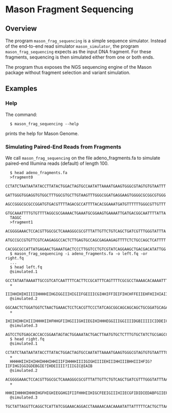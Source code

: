 # Mason Fragment Sequencing
## Overview

The program `mason_frag_sequencing` is a simple sequence simulator.  Instead of the
end-to-end read simulator `mason_simulator`, the program
`mason_frag_sequencing` expects as the input DNA fragment.  For these
fragments, sequencing is then simulated either from one or both ends.

The program thus exposes the NGS sequencing engine of the Mason package
without fragment selection and variant simulation.

## Examples
### Help
The command:
```
  $ mason_frag_sequencing --help
```
prints the help for Mason Genome.

### Simulating Paired-End Reads from Fragments

We call `mason_frag_sequencing` on the file adeno_fragments.fa to simulate
paired-end Illumina reads (default) of length 100.
```
  $ head adeno_fragments.fa
  >fragment0
  CCTATCTAATAATATACCTTATACTGGACTAGTGCCAATATTAAAATGAAGTGGGCGTAGTGTGTAATTT
  GATTGGGTGGAGGTGTGGCTTTGGCGTGCTTGTAAGTTTGGGCGGATGAGGAAGTGGGGCGCGGCGTGGG
  AGCCGGGCGCGCCGGATGTGACGTTTTAGACGCCATTTTACACGGAAATGATGTTTTTTGGGCGTTGTTT
  GTGCAAATTTTGTGTTTTAGGCGCGAAAACTGAAATGCGGAAGTGAAAATTGATGACGGCAATTTTATTA
  TAGGC
  >fragment1
  ACGGGGAAACTCCACGTTGGCGCTCAAAGGGCGCGTTTATTGTTCTGTCAGCTGATCGTTTGGGTATTTA
  ATGCCGCCGTGTTCGTCAAGAGGCCACTCTTGAGTGCCAGCGAGAAGAGTTTTCTCTGCCAGCTCATTTT
  CACGGCGCCATTATGAGAACTGAAATGACTCCCTTGGTCCTGTCGTATCAGGAAGCTGACGACATATTGG
  $ mason_frag_sequencing -i adeno_fragments.fa -o left.fq -or right.fq
  ...
  $ head left.fq 
  @simulated.1
  GCCTATAATAAAATTGCCGTCATCAATTTTCACTTCCGCATTTCAGTTTTCGCGCCTAAAACACAAAATTTGCACAAACAACGCCCAAAAAACATCATTT
  +
  IIIHHIHIHIIIIIHHHHIIHGIGGIIIHIGIIFGEIIICGIHHIFFIEIFIHCHFFEIIEHFHIIHIAIIDDIGIHIIIHIIHFIIDBFHDHIIIAIDI
  @simulated.2
  GGCAACTCTGGATGGTCTAACTGAAACTCCTCACGTTCCCTATCAGCGGCAGCAGCAGCTGCGGATGCAGAAACATGCGCCATTCCGTTCTCGTCTTGCT
  +
  IHIIHIHHIHIIIHHHHIIHFHHGFIIHGIIIGHIIEGIHIHHHEGGIIIGGIIIIDGBIIIIICIDDEICGIFII=IIEHFDDHIIIIIII;DAGEBI?
  @simulated.3
  AGTCCTGTGAGCACCACCGGAATAGTACTGGAAATACTGACTTAATGTGCTCTTTGTGCTATCTGCGAGCCTACAACATGTTCATTTACAGTAAGTGTGC
  $ head right.fq 
  @simulated.1
  CCTATCTAATAATATACCTTATACTGGACTAGTGCCAATATTAAAATGAAGTGGGCGTAGTGTGTAATTTGATTGGGTGGAGGTGTGGCTTTGGCGTGCT
  +
  HHHHHIIHIHIHHIHHHIHHIIIFIHHHHIIIIGIGHIIIIEHIIIHHIIIBHHIIIHFIG?IIFIHGIGGIGDEBGIE?IHDEIIII?IIIGIC@IAIB
  @simulated.2
  ACGGGGAAACTCCACGTTGGCGCTCAAAGGGCGCGTTTATTGTTCTGTCAGCTGATCGTTTGGGTATTTAATGCCGCCGTGTTCGTCAAGAGGCCACTCT
  +
  HHHIIHHHHIHHHIHGFHIGHIEGGHGIFIIFHHHIIHIGCFEEIGIIIHIIECGFIDIDIEDABFGIIEFHIHAI<IIIHAIEHIH>ICIHIGGIIIIG
  @simulated.3
  TGCTATTAGGTTCAGGCTCATTATCGGAAACAGGACCTAAAAACAACAAAATATTATTTTTCACTGCTTAAGAAAAAAAAATCACCTCCCACCTCCCATA
```
